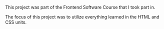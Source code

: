This project was part of the Frontend Software Course that I took part in. 

The focus of this project was to utilize everything learned in the HTML and CSS units.
